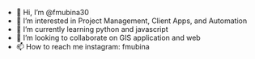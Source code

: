 - 👋 Hi, I’m @fmubina30
- 👀 I’m interested in Project Management, Client Apps, and Automation
- 🌱 I’m currently learning python and javascript
- 💞️ I’m looking to collaborate on GIS application and web
- 📫 How to reach me instagram: fmubina

<!---
fmubina30/fmubina30 is a ✨ special ✨ repository because its `README.md` (this file) appears on your GitHub profile.
You can click the Preview link to take a look at your changes.
--->
